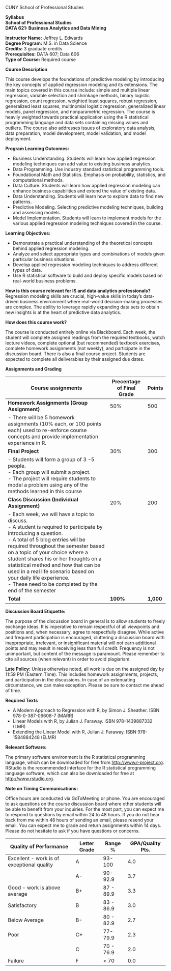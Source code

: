 CUNY School of Professional Studies

**Syllabus** <br/>
**School of Professional Studies** <br/>
**DATA 621: Business Analytics and Data Mining**  

**Instructor Name:** Jeffrey L. Edwards <br/>
**Degree Program:** M.S. in Data Science <br/>
**Credits:** 3 graduate credits <br/>
**Prerequisites:** DATA 607; Data 606 <br/>
**Type of Course:** Required course

**Course Description**

This course develops the foundations of predictive modeling by introducing the key concepts of applied regression modeling and its extensions. The main topics covered in this course include: simple and multiple linear regression, variable selection and shrinkage methods, binary logistic regression, count regression, weighted least squares, robust regression, generalized least squares, multinomial logistic regression, generalized linear models, panel regression, and nonparametric regression. The course is heavily weighted towards practical application using the R statistical programming language and data sets containing missing values and outliers. The course also addresses issues of exploratory data analysis, data preparation, model development, model validation, and model deployment. 

**Program Learning Outcomes:**
-	Business Understanding. Students will learn how applied regression modeling techniques can add value to existing business analytics.
-	Data Programming. Use industry standard statistical programming tools.
-	Foundational Math and Statistics. Emphasis on probability, statistics, and computational methods.
-	Data Culture. Students will learn how applied regression modeling can enhance business capabilities and extend the value of existing data.
-	Data Understanding. Students will learn how to explore data to find new patterns.
-	Predictive Modeling. Selecting predictive modeling techniques, building and assessing models.
-	Model Implementation. Students will learn to implement models for the various applied regression modeling techniques covered in the course.

**Learning Objectives:**
-	Demonstrate a practical understanding of the theoretical concepts behind applied regression modeling.
-	Analyze and select appropriate types and combinations of models given particular business situations.
-	Develop applied regression modeling techniques to address different types of data.
-	Use R statistical software to build and deploy specific models based on real-world business problems.

**How is this course relevant for IS and data analytics professionals?**
Regression modeling skills are crucial, high-value skills in today’s data-driven business environment where real-world decision-making processes are complex. The ability to leverage rapidly expanding data sets to obtain new insights is at the heart of predictive data analytics. 

**How does this course work?**

The course is conducted entirely online via Blackboard. Each week, the student will complete assigned readings from the required textbooks, watch lecture videos, complete optional (but recommended) textbook exercises, complete homework assignments (not weekly), and participate in the discussion board. There is also a final course project. Students are expected to complete all deliverables by their assigned due dates.

**Assignments and Grading**

| Course assignments | Precentage of Final Grade | Points |
| --- | --- | --- |
| **Homework Assignments (Group Assignment)** | 50% | 500 |
| - There will be 5 homework assignments (10% each, or 100 points each) used to re-enforce course concepts and provide implementation experience in R.  | | |
| **Final Project** | 30% | 300 |
| - Students will form a group of 3 -5 people. <br/> - Each group will submit a project. <br/> -	The project will require students to model a problem using any of the methods learned in this course | | |
| **Class Discussion (Individual Assignment)** | 20% | 200 |
| -	Each week, we will have a topic to discuss. <br/> -	A student is required to participate by introducing a question. <br/> -	A total of 5 blog entries will be required throughout the semester based on a topic of your choice where a student shares his or her thoughts on a statistical method and how that can be used in a real life scenario based on your daily life experience. <br/> -	These need to be completed by the end of the semester|  |  |
| **Total** | **100%** | **1,000** |


**Discussion Board Etiquette:**

The purpose of the discussion board in general is to allow students to freely exchange ideas. It is imperative to remain respectful of all viewpoints and positions and, when necessary, agree to respectfully disagree. While active and frequent participation is encouraged, cluttering a discussion board with inappropriate, irrelevant, or insignificant material will not earn additional points and may result in receiving less than full credit. Frequency is not unimportant, but content of the message is paramount. Please remember to cite all sources (when relevant) in order to avoid plagiarism.

**Late Policy:**
Unless otherwise noted, all work is due on the assigned day by 11:59 PM (Eastern Time). This includes homework assignments, projects, and participation in the discussions. In case of an extenuating circumstance, we can make exception. Please be sure to contact me ahead of time.

**Required Texts**
-	A Modern Approach to Regression with R, by Simon J. Sheather. ISBN 978-0-387-09608-7 (MARR)
-	Linear Models with R, by Julian J. Faraway. ISBN 978-1439887332 (LMR)
-	Extending the Linear Model with R, Julian J. Faraway. ISBN 978-1584884248 (ELMR)

**Relevant Software:**

The primary software environment is the R statistical programming language, which can be downloaded for free from http://www.r-project.org. RStudio is the recommended interface for the R statistical programming language software, which can also be downloaded for free at http://www.rstudio.org.

**Note on Timing Communications:**

Office hours are conducted via GoToMeeting or phone. You are encouraged to ask questions on the course discussion board where other students will be able to benefit from your inquiries. For the most part, you can expect me to respond to questions by email within 24 to 48 hours. If you do not hear back from me within 48 hours of sending an email, please resend your email. You can expect me to grade and return assignments within 14 days. Please do not hesitate to ask if you have questions or concerns.


| Quality of Performance | Letter Grade | Range % | GPA/Quality Pts. |
| --- | --- | --- | --- |
| Excellent - work is of exceptional quality | A | 93-100 | 4.0 |
| | A- | 90-92.9 | 3.7 |
| Good - work is above average | B+ | 87 - 89.9 | 3.3 |
| Satisfactory | B | 83 - 86.9 | 3.0 |
| Below Average | B- | 80 - 82.9 | 2.7 |
| Poor | C+ | 77-79.9 | 2.3 |
| | C | 70 - 76.9 | 2.0 |
| Failure | F | < 70 | 0.0 |
